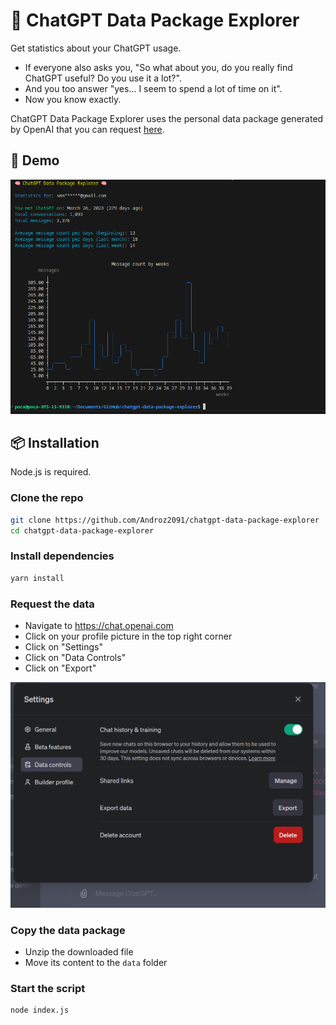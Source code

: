 # 🧠 ChatGPT Data Package Explorer

Get statistics about your ChatGPT usage.

* If everyone also asks you, "So what about you, do you really find ChatGPT useful? Do you use it a lot?".  
* And you too answer "yes... I seem to spend a lot of time on it".  
* Now you know exactly.

ChatGPT Data Package Explorer uses the personal data package generated by OpenAI that you can request [here](#request-the-data).

## 🔅 Demo

![ChatGPT](./example.png)

## 📦 Installation

Node.js is required.

### Clone the repo

```bash
git clone https://github.com/Androz2091/chatgpt-data-package-explorer
cd chatgpt-data-package-explorer
```

### Install dependencies

```bash
yarn install
```

### Request the data

* Navigate to https://chat.openai.com
* Click on your profile picture in the top right corner
* Click on "Settings"
* Click on "Data Controls"
* Click on "Export"

![Export](./data.png)

### Copy the data package

* Unzip the downloaded file
* Move its content to the `data` folder

### Start the script

```bash
node index.js
```
